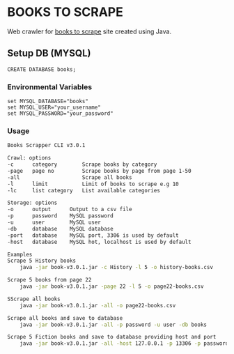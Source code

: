 # BOOKS TO SCRAPE

Web crawler for [books to scrape](https://books.toscrape.com/) site created using Java.

## Setup DB (MYSQL)

```shell
CREATE DATABASE books;
```

### Environmental Variables

```shell
set MYSQL_DATABASE="books"
set MYSQL_USER="your_username"
set MYSQL_PASSWORD="your_password"
```

### Usage
```bash
Books Scrapper CLI v3.0.1

Crawl: options
-c   	category     	Scrape books by category
-page	page no      	Scrape books by page from page 1-50
-all 	             	Scrape all books
-l   	limit        	Limit of books to scrape e.g 10
-lc  	list category	List available categories

Storage: options
-o   	output    	Output to a csv file
-p   	password  	MySQL password
-u   	user      	MySQL user
-db  	database  	MySQL database
-port	database  	MySQL port, 3306 is used by default
-host	database  	MySQL hot, localhost is used by default

Examples
Scrape 5 History books
	java -jar book-v3.0.1.jar -c History -l 5 -o history-books.csv

Scrape 5 books from page 22
	java -jar book-v3.0.1.jar -page 22 -l 5 -o page22-books.csv

SScrape all books
	java -jar book-v3.0.1.jar -all -o page22-books.csv

Scrape all books and save to database
	java -jar book-v3.0.1.jar -all -p password -u user -db books

Scrape 5 Fiction books and save to database providing host and port
	java -jar book-v3.0.1.jar -all -host 127.0.0.1 -p 13306 -p password -u user -db books
	
```
